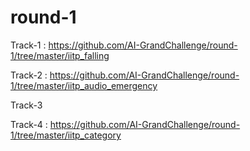 # round-1

Track-1 :  https://github.com/AI-GrandChallenge/round-1/tree/master/iitp_falling

Track-2 : https://github.com/AI-GrandChallenge/round-1/tree/master/iitp_audio_emergency

Track-3

Track-4 : https://github.com/AI-GrandChallenge/round-1/tree/master/iitp_category
